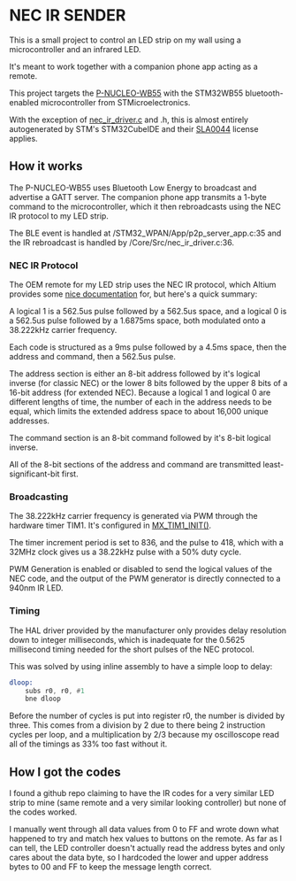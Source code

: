# NEC IR SENDER

This is a small project to control an LED strip on my wall using a microcontroller and an infrared LED.

It's meant to work together with a companion phone app acting as a remote.

This project targets the [P-NUCLEO-WB55](https://www.st.com/en/evaluation-tools/p-nucleo-wb55.html) with the STM32WB55 bluetooth-enabled microcontroller from STMicroelectronics.

With the exception of [nec_ir_driver.c](./Core/Src/nec_ir_driver.c) and .h, this is almost entirely autogenerated by STM's STM32CubeIDE and their [SLA0044](www.st.com/SLA0044) license applies.

## How it works

The P-NUCLEO-WB55 uses Bluetooth Low Energy to broadcast and advertise a GATT server. The companion phone app transmits a 1-byte command to the microcontroller, which it then rebroadcasts using the NEC IR protocol to my LED strip.

The BLE event is handled at /STM32\_WPAN/App/p2p\_server\_app.c:35 and the IR rebroadcast is handled by /Core/Src/nec\_ir\_driver.c:36.

### NEC IR Protocol

The OEM remote for my LED strip uses the NEC IR protocol, which Altium provides some [nice documentation](https://techdocs.altium.com/display/FPGA/NEC+Infrared+Transmission+Protocol) for, but here's a quick summary:

A logical 1 is a 562.5us pulse followed by a 562.5us space, and a logical 0 is a 562.5us pulse followed by a 1.6875ms space, both modulated onto a 38.222kHz carrier frequency.

Each code is structured as a 9ms pulse followed by a 4.5ms space, then the address and command, then a 562.5us pulse.

The address section is either an 8-bit address followed by it's logical inverse (for classic NEC) or the lower 8 bits followed by the upper 8 bits of a 16-bit address (for extended NEC).
Because a logical 1 and logical 0 are different lengths of time, the number of each in the address needs to be equal, which limits the extended address space to about 16,000 unique addresses.

The command section is an 8-bit command followed by it's 8-bit logical inverse.

All of the 8-bit sections of the address and command are transmitted least-significant-bit first.

### Broadcasting

The 38.222kHz carrier frequency is generated via PWM through the hardware timer TIM1. It's configured in [MX_TIM1_INIT()](./Core/Src/main.c:302).

The timer increment period is set to 836, and the pulse to 418, which with a 32MHz clock gives us a 38.22kHz pulse with a 50% duty cycle.

PWM Generation is enabled or disabled to send the logical values of the NEC code, and the output of the PWM generator is directly connected to a 940nm IR LED.

### Timing

The HAL driver provided by the manufacturer only provides delay resolution down to integer milliseconds, which is inadequate for the 0.5625 millisecond timing needed for the short pulses of the NEC protocol.

This was solved by using inline assembly to have a simple loop to delay:

```asm
dloop:
	subs r0, r0, #1
	bne dloop
```

Before the number of cycles is put into register r0, the number is divided by three. This comes from a division by 2 due to there being 2 instruction cycles per loop, and a multiplication by 2/3 because
my oscilloscope read all of the timings as 33% too fast without it.

## How I got the codes

I found a github repo claiming to have the IR codes for a very similar LED strip to mine (same remote and a very similar looking controller) but none of the codes worked.

I manually went through all data values from 0 to FF and wrote down what happened to try and match hex values to buttons on the remote. As far as I can tell, the LED controller doesn't actually read the address bytes and only cares about the
data byte, so I hardcoded the lower and upper address bytes to 00 and FF to keep the message length correct.
